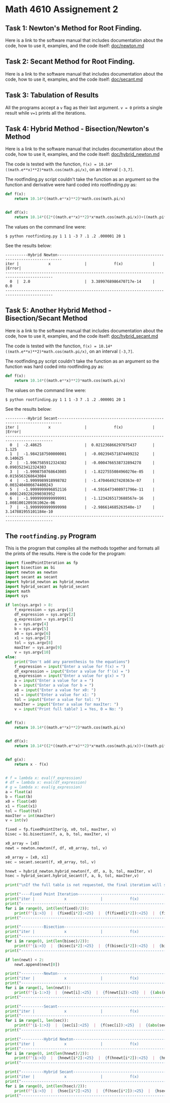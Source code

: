 # Math 4610 Assignement 2

## Task 1: Newton's Method for Root Finding.
Here is a link to the software manual that includes documentation about the code, how to use it, examples, and the code itself: [doc/newton.md](doc/newton.md)

## Task 2: Secant Method for Root Finding.
Here is a link to the software manual that includes documentation about the code, how to use it, examples, and the code itself: [doc/secant.md](doc/secant.md)

## Task 3: Tabulation of Results
All the programs accept a `v` flag as their last argument. `v = 0` prints a single result while `v=1` prints all the iterations.

## Task 4: Hybrid Method - Bisection/Newton's Method
Here is a link to the software manual that includes documentation about the code, how to use it, examples, and the code itself: [doc/hybrid_newton.md](doc/hybrid_newton.md)

The code is tested with the function, `f(x) = 10.14*((math.e**x)**2)*math.cos(math.pi/x)`, on an interval `[-3,7]`.

The rootfinding.py script couldn't take the function as an argument so the function and derivative were hard coded into rootfinding.py as:
```python
def f(x):
    return 10.14*((math.e**x)**2)*math.cos(math.pi/x)


def df(x):
    return 10.14*((2*((math.e**x)**2)*x*math.cos(math.pi/x))+((math.pi*((math.e**x)**2)*math.sin(math.pi/x))/(x**2)))
```

The values on the command line were:
```
$ python rootfinding.py 1 1 1 -3 7 .1 .2 .000001 20 1
```

See the results below:
```
----------Hybrid Newton------------------------------------------------------------------------
iter |             x               |            f(x)             |      |Error|
-------------------------------------------------------------------------------------------
  0  |  2.0                        |  3.3899768986470717e-14     |  0.0
-------------------------------------------------------------------------------------------
```


## Task 5: Another Hybrid Method - Bisection/Secant Method
Here is a link to the software manual that includes documentation about the code, how to use it, examples, and the code itself: [doc/hybrid_secant.md](doc/hybrid_secant.md)

The code is tested with the function, `f(x) = 10.14*((math.e**x)**2)*math.cos(math.pi/x)`, on an interval `[-3,7]`.

The rootfinding.py script couldn't take the function as an argument so the function was hard coded into rootfinding.py as:
```python
def f(x):
    return 10.14*((math.e**x)**2)*math.cos(math.pi/x)
```

The values on the command line were:
```
$ python rootfinding.py 1 1 1 -3 7 .1 .2 .000001 20 1
```

See the results below:
```
----------Hybrid Secant------------------------------------------------------------------------
iter |             x               |            f(x)             |      |Error|
-------------------------------------------------------------------------------------------
  0  |  -2.48625                   |  0.021236866297075437       |  1.125
  1  |  -1.9842187500000001        |  -0.002394571874499232      |  0.140625
  2  |  -1.9967585912324382        |  -0.0004766538732894278     |  0.0903523412324383
  3  |  -1.9998750768643085        |  -1.8227555084960276e-05    |  0.0156563268643084
  4  |  -1.9999989918998782        |  -1.470464927420363e-07     |  0.0032404006674400243
  5  |  -1.9999999996852116        |  -4.5916473408971796e-11    |  0.00012492282090303952
  6  |  -1.9999999999999991        |  -1.1234265173688567e-16    |  1.0081001209361062e-06
  7  |  -1.9999999999999998        |  -2.986614685263548e-17     |  3.147881955101184e-10
-------------------------------------------------------------------------------------------
```


## The `rootfinding.py` Program
This is the program that compiles all the methods together and formats all the prints of the results.
Here is the code for the program:
```python
import fixedPointIteration as fp
import bisection as bi
import newton as newton
import secant as secant
import hybrid_newton as hybrid_newton
import hybrid_secant as hybrid_secant
import math
import sys

if len(sys.argv) > 8:
    f_expression = sys.argv[1]
    df_expression = sys.argv[2]
    g_expression = sys.argv[3]
    a = sys.argv[4]
    b = sys.argv[5]
    x0 = sys.argv[6]
    x1 = sys.argv[7]
    tol = sys.argv[8]
    maxIter = sys.argv[9]
    v = sys.argv[10]
else:
    print("Don't add any parenthesis to the equations")
    f_expression = input("Enter a value for f(x) = ")
    df_expression = input("Enter a value for f'(x) = ")
    g_expression = input("Enter a value for g(x) = ")
    a = input("Enter a value for a = ")
    b = input("Enter a value for b = ")
    x0 = input("Enter a value for x0: ")
    x1 = input("Enter a value for x1: ")
    tol = input("Enter a value for tol: ")
    maxIter = input("Enter a value for maxIter: ")
    v = input("Print full table? 1 = Yes, 0 = No: ")

    
def f(x):
    return 10.14*((math.e**x)**2)*math.cos(math.pi/x)


def df(x):
    return 10.14*((2*((math.e**x)**2)*x*math.cos(math.pi/x))+((math.pi*((math.e**x)**2)*math.sin(math.pi/x))/(x**2)))


def g(x):
    return x - f(x)


# f = lambda x: eval(f_expression)
# df = lambda x: eval(df_expression)
# g = lambda x: eval(g_expression)
a = float(a)
b = float(b)
x0 = float(x0)
x1 = float(x1)
tol = float(tol)
maxIter = int(maxIter)
v = int(v)

fixed = fp.fixedPointIter(g, x0, tol, maxIter, v)
bisec = bi.bisection(f, a, b, tol, maxIter, v)

x0_array = [x0]
newt = newton.newton(f, df, x0_array, tol, v)

x0_array = [x0, x1]
sec = secant.secant(f, x0_array, tol, v)

hnewt = hybrid_newton.hybrid_newton(f, df, a, b, tol, maxIter, v)
hsec = hybrid_secant.hybrid_secant(f, a, b, tol, maxIter,v)

print("\nIf the full table is not requested, the final iteration will show as iteration 0\n")

print("----Fixed Point Iteration------------------------------------------------------------------")
print("iter |             x               |            f(x)             |      |Error|  ")
print("-------------------------------------------------------------------------------------------")
for i in range(0, int(len(fixed)/2)):
    print(f"{i:>3}  |  {fixed[i*2]:<25}  |  {f(fixed[i*2]):<25}  |  {fixed[i*2 + 1]:<25}")
print("-------------------------------------------------------------------------------------------\n\n")

print("----------Bisection------------------------------------------------------------------------")
print("iter |             x               |            f(x)             |      |Error|  ")
print("-------------------------------------------------------------------------------------------")
for i in range(0, int(len(bisec)/2)):
    print(f"{i:>3}  |  {bisec[i*2]:<25}  |  {f(bisec[i*2]):<25}  |  {bisec[i*2 + 1]:<25}")
print("-------------------------------------------------------------------------------------------\n\n")

if len(newt) < 2:
    newt.append(newt[0])

print("----------Newton------------------------------------------------------------------------")
print("iter |             x               |            f(x)             |      |Error|  ")
print("-------------------------------------------------------------------------------------------")
for i in range(1, len(newt)):
    print(f"{i-1:>3}  |  {newt[i]:<25}  |  {f(newt[i]):<25}  |  {(abs(newt[i] - newt[i-1])):<25}")
print("-------------------------------------------------------------------------------------------\n\n")

print("----------Secant------------------------------------------------------------------------")
print("iter |             x               |            f(x)             |      |Error|  ")
print("-------------------------------------------------------------------------------------------")
for i in range(1, len(sec)):
    print(f"{i-1:>3}  |  {sec[i]:<25}  |  {f(sec[i]):<25}  |  {(abs(sec[i] - sec[i-1])):<25}")
print("-------------------------------------------------------------------------------------------\n\n")

print("----------Hybrid Newton------------------------------------------------------------------------")
print("iter |             x               |            f(x)             |      |Error|  ")
print("-------------------------------------------------------------------------------------------")
for i in range(0, int(len(hnewt)/2)):
    print(f"{i:>3}  |  {hnewt[i*2]:<25}  |  {f(hnewt[i*2]):<25}  |  {hnewt[i*2 + 1]:<25}")
print("-------------------------------------------------------------------------------------------\n\n")

print("----------Hybrid Secant------------------------------------------------------------------------")
print("iter |             x               |            f(x)             |      |Error|  ")
print("-------------------------------------------------------------------------------------------")
for i in range(0, int(len(hsec)/2)):
    print(f"{i:>3}  |  {hsec[i*2]:<25}  |  {f(hsec[i*2]):<25}  |  {hsec[i*2 + 1]:<25}")
print("-------------------------------------------------------------------------------------------\n\n")
```